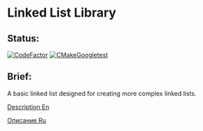 Linked List Library
============
## Status:
[![CodeFactor](https://www.codefactor.io/repository/github/owlsurf/libll/badge)](https://www.codefactor.io/repository/github/owlsurf/libll)
[![CMakeGoogletest](https://github.com/OwlSurf/LibLL/actions/workflows/cmake.yml/badge.svg)](https://github.com/OwlSurf/LibLL/actions/workflows/cmake.yml)
## Brief:

A basic linked list designed for creating more complex linked lists.

[Description En](description.en.md) 

[Описание Ru](description.ru.md)
